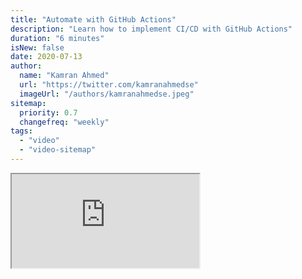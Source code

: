 ```yaml
---
title: "Automate with GitHub Actions"
description: "Learn how to implement CI/CD with GitHub Actions"
duration: "6 minutes"
isNew: false
date: 2020-07-13
author:
  name: "Kamran Ahmed"
  url: "https://twitter.com/kamranahmedse"
  imageUrl: "/authors/kamranahmedse.jpeg"
sitemap:
  priority: 0.7
  changefreq: "weekly"
tags:
  - "video"
  - "video-sitemap"
---
```


<iframe class="w-full aspect-video mb-5" src="https://www.youtube.com/embed/nyKZTKQS_EQ" title="Automate with GitHub Actions"></iframe>